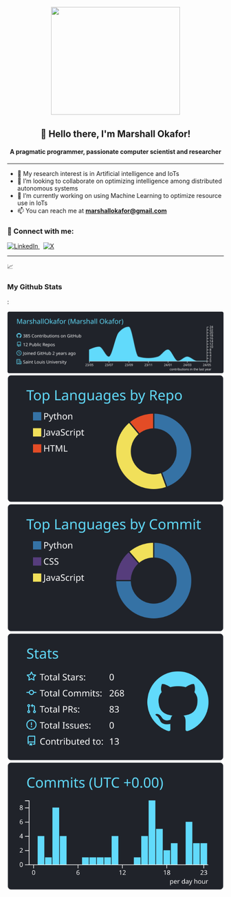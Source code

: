 <p align="center">
  <img src="https://user-images.githubusercontent.com/37137713/128654147-fd2f1a93-fdd5-4a84-a1a6-d618265823b3.gif" width="300" height="250">
</p>

<h2 align="center">👋 Hello there, I'm Marshall Okafor!</h2>

<h4 align="center">A pragmatic programmer, passionate computer scientist and researcher</h4>

---

- 🔭 My research interest is in Artificial intelligence and IoTs
- 👯 I’m looking to collaborate on optimizing intelligence among distributed autonomous systems
- 🌱 I’m currently working on using Machine Learning to optimize resource use in IoTs
- 📫 You can reach me at **marshallokafor@gmail.com**

<h3 align="left">🔗 Connect with me:</h3>
<p>
  <a href="https://www.linkedin.com/in/marshall-okafor-7253b5106" target="blank">
    <img src="https://upload.wikimedia.org/wikipedia/commons/c/ca/LinkedIn_logo_initials.png" alt="LinkedIn" height="40" width="40"/> 
  </a>
  &nbsp;
  <a href="https://www.twitter.com/MarshallOkafor" target="blank">
    <img src="https://freelogopng.com/images/all_img/1690643591twitter-x-logo-png.png" alt="X" height="40" width="40"/>
  </a>
</p>

---

<summary>📈 <h3>My Github Stats</h3>:</summary>

[![](https://raw.githubusercontent.com/MarshallOkafor/marshallokafor/master/profile-summary-card-output/react/0-profile-details.svg)](https://github.com/vn7n24fzkq/github-profile-summary-cards)
[![](https://raw.githubusercontent.com/MarshallOkafor/marshallokafor/master/profile-summary-card-output/react/1-repos-per-language.svg)](https://github.com/vn7n24fzkq/github-profile-summary-cards) [![](https://raw.githubusercontent.com/MarshallOkafor/marshallokafor/master/profile-summary-card-output/react/2-most-commit-language.svg)](https://github.com/vn7n24fzkq/github-profile-summary-cards)
[![](https://raw.githubusercontent.com/MarshallOkafor/marshallokafor/master/profile-summary-card-output/react/3-stats.svg)](https://github.com/vn7n24fzkq/github-profile-summary-cards) [![](https://raw.githubusercontent.com/MarshallOkafor/marshallokafor/master/profile-summary-card-output/react/4-productive-time.svg)](https://github.com/vn7n24fzkq/github-profile-summary-cards)

